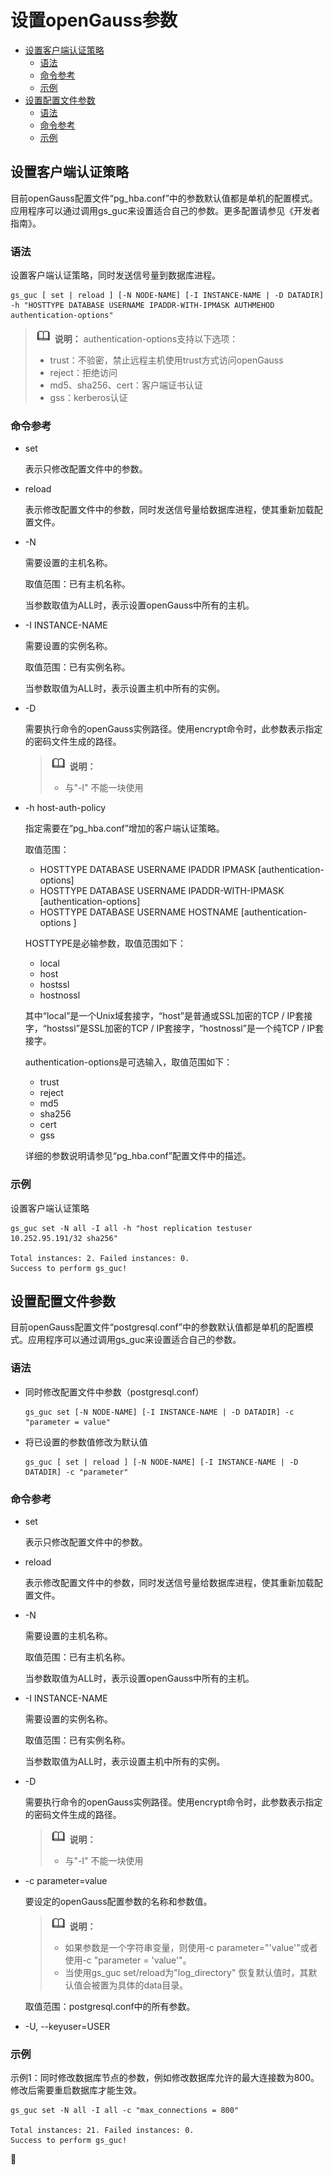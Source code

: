 # 设置openGauss参数<a name="ZH-CN_TOPIC_0241704229"></a>

<!-- TOC -->

- [设置客户端认证策略<a name="ZH-CN_TOPIC_0241704250"></a>](#设置客户端认证策略a-namezh-cn_topic_0241704250a)
    - [语法<a name="section18231623182312"></a>](#语法a-namesection18231623182312a)
    - [命令参考<a name="zh-cn_topic_0241234206_zh-cn_topic_0059778019_s9f42fc33773a49829076e2e0121d9a5f"></a>](#命令参考a-namezh-cn_topic_0241234206_zh-cn_topic_0059778019_s9f42fc33773a49829076e2e0121d9a5fa)
    - [示例<a name="zh-cn_topic_0241234206_section196405363211"></a>](#示例a-namezh-cn_topic_0241234206_section196405363211a)
- [设置配置文件参数<a name="ZH-CN_TOPIC_0241704251"></a>](#设置配置文件参数a-namezh-cn_topic_0241704251a)
    - [语法<a name="zh-cn_topic_0241234207_section12202966262"></a>](#语法a-namezh-cn_topic_0241234207_section12202966262a)
    - [命令参考<a name="zh-cn_topic_0241234207_zh-cn_topic_0059778019_s9f42fc33773a49829076e2e0121d9a5f"></a>](#命令参考a-namezh-cn_topic_0241234207_zh-cn_topic_0059778019_s9f42fc33773a49829076e2e0121d9a5fa)
    - [示例<a name="zh-cn_topic_0241234207_section53021226153217"></a>](#示例a-namezh-cn_topic_0241234207_section53021226153217a)

<!-- /TOC -->

## 设置客户端认证策略<a name="ZH-CN_TOPIC_0241704250"></a>

目前openGauss配置文件“pg\_hba.conf”中的参数默认值都是单机的配置模式。应用程序可以通过调用gs\_guc来设置适合自己的参数。更多配置请参见《开发者指南》。

### 语法<a name="section18231623182312"></a>

设置客户端认证策略，同时发送信号量到数据库进程。

```
gs_guc [ set | reload ] [-N NODE-NAME] [-I INSTANCE-NAME | -D DATADIR] -h "HOSTTYPE DATABASE USERNAME IPADDR-WITH-IPMASK AUTHMEHOD authentication-options" 
```

>![](public_sys-resources/icon-note.gif) **说明：** 
>authentication-options支持以下选项：
>-   trust：不验密，禁止远程主机使用trust方式访问openGauss
>-   reject：拒绝访问
>-   md5、sha256、cert：客户端证书认证
>-   gss：kerberos认证

### 命令参考<a name="zh-cn_topic_0241234206_zh-cn_topic_0059778019_s9f42fc33773a49829076e2e0121d9a5f"></a>

-   set

    表示只修改配置文件中的参数。

-   reload

    表示修改配置文件中的参数，同时发送信号量给数据库进程，使其重新加载配置文件。

-   -N

    需要设置的主机名称。

    取值范围：已有主机名称。

    当参数取值为ALL时，表示设置openGauss中所有的主机。

-   -I INSTANCE-NAME

    需要设置的实例名称。

    取值范围：已有实例名称。

    当参数取值为ALL时，表示设置主机中所有的实例。

- -D

  需要执行命令的openGauss实例路径。使用encrypt命令时，此参数表示指定的密码文件生成的路径。

  >![](public_sys-resources/icon-note.gif) **说明：** 
  >
  >-   与"-I" 不能一块使用

-   -h host-auth-policy

    指定需要在“pg\_hba.conf”增加的客户端认证策略。

    取值范围：

    -   HOSTTYPE DATABASE USERNAME IPADDR IPMASK \[authentication-options\]
    -   HOSTTYPE DATABASE USERNAME IPADDR-WITH-IPMASK \[authentication-options\]
    -   HOSTTYPE DATABASE USERNAME HOSTNAME \[authentication-options \]

    HOSTTYPE是必输参数，取值范围如下：

    -   local
    -   host
    -   hostssl
    -   hostnossl

    其中“local”是一个Unix域套接字，“host”是普通或SSL加密的TCP / IP套接字，“hostssl”是SSL加密的TCP / IP套接字，“hostnossl”是一个纯TCP / IP套接字。

    authentication-options是可选输入，取值范围如下：

    -   trust
    -   reject
    -   md5
    -   sha256
    -   cert
    -   gss

    详细的参数说明请参见“pg\_hba.conf”配置文件中的描述。


### 示例<a name="zh-cn_topic_0241234206_section196405363211"></a>

设置客户端认证策略

```
gs_guc set -N all -I all -h "host replication testuser 10.252.95.191/32 sha256"

Total instances: 2. Failed instances: 0.
Success to perform gs_guc!
```

## 设置配置文件参数<a name="ZH-CN_TOPIC_0241704251"></a>

目前openGauss配置文件“postgresql.conf”中的参数默认值都是单机的配置模式。应用程序可以通过调用gs\_guc来设置适合自己的参数。

### 语法<a name="zh-cn_topic_0241234207_section12202966262"></a>

-   同时修改配置文件中参数（postgresql.conf）

    ```
    gs_guc set [-N NODE-NAME] [-I INSTANCE-NAME | -D DATADIR] -c "parameter = value"
    ```

-   将已设置的参数值修改为默认值

    ```
    gs_guc [ set | reload ] [-N NODE-NAME] [-I INSTANCE-NAME | -D DATADIR] -c "parameter"
    ```


### 命令参考<a name="zh-cn_topic_0241234207_zh-cn_topic_0059778019_s9f42fc33773a49829076e2e0121d9a5f"></a>

-   set

    表示只修改配置文件中的参数。

-   reload

    表示修改配置文件中的参数，同时发送信号量给数据库进程，使其重新加载配置文件。

-   -N

    需要设置的主机名称。

    取值范围：已有主机名称。

    当参数取值为ALL时，表示设置openGauss中所有的主机。

-   -I INSTANCE-NAME

    需要设置的实例名称。

    取值范围：已有实例名称。

    当参数取值为ALL时，表示设置主机中所有的实例。

- -D

  需要执行命令的openGauss实例路径。使用encrypt命令时，此参数表示指定的密码文件生成的路径。

  >![](public_sys-resources/icon-note.gif) **说明：** 
  >
  >-   与"-I" 不能一块使用

-   -c parameter=value

    要设定的openGauss配置参数的名称和参数值。

    >![](public_sys-resources/icon-note.gif) **说明：** 
    >-   如果参数是一个字符串变量，则使用-c parameter="'value'"或者使用-c "parameter = 'value'"。
    >-   当使用gs\_guc set/reload为"log\_directory" 恢复默认值时，其默认值会被置为具体的data目录。

    取值范围：postgresql.conf中的所有参数。

-   -U, --keyuser=USER

### 示例<a name="zh-cn_topic_0241234207_section53021226153217"></a>

示例1：同时修改数据库节点的参数，例如修改数据库允许的最大连接数为800。修改后需要重启数据库才能生效。

```
gs_guc set -N all -I all -c "max_connections = 800"

Total instances: 21. Failed instances: 0.
Success to perform gs_guc!
```

